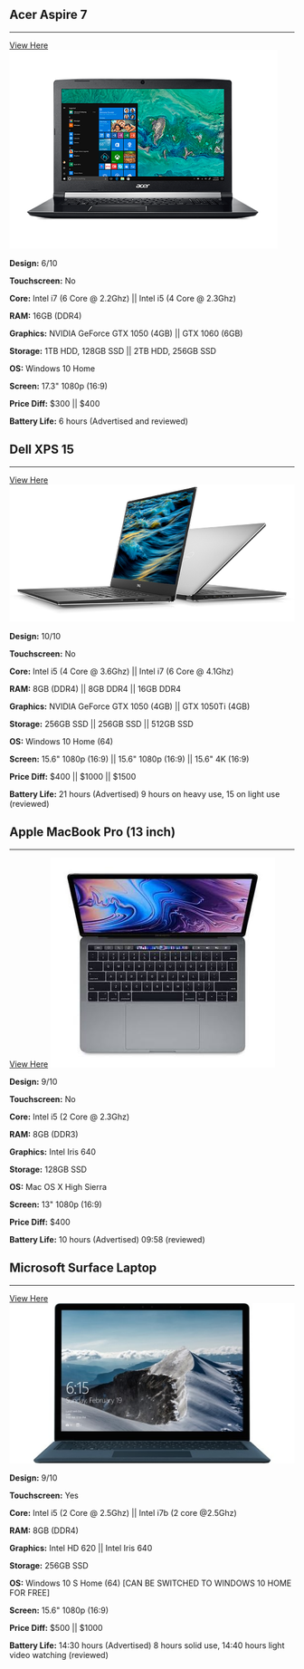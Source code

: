 ## Acer Aspire 7
***
[View Here](https://www.acer.com/ac/en/AU/content/series-design/aspire7)
![Image](./acer.png)

**Design:** 6/10

**Touchscreen:** No

**Core:** Intel i7 (6 Core @ 2.2Ghz) || Intel i5 (4 Core @ 2.3Ghz)

**RAM:** 16GB (DDR4)

**Graphics:** NVIDIA GeForce GTX 1050 (4GB) || GTX 1060 (6GB)

**Storage:** 1TB HDD, 128GB SSD || 2TB HDD, 256GB SSD

**OS:** Windows 10 Home

**Screen:** 17.3" 1080p (16:9)

**Price Diff:** $300 || \$400

**Battery Life:** 6 hours (Advertised and reviewed)

## Dell XPS 15
***
[View Here](https://www.dell.com/en-au/shop/laptops-2-in-1-pcs/xps-15-9570-laptop/spd/xps-15-9570-laptop?~ck=bt)
![Image](./xps.png)

**Design:** 10/10

**Touchscreen:** No

**Core:** Intel i5 (4 Core @ 3.6Ghz) || Intel i7 (6 Core @ 4.1Ghz)

**RAM:** 8GB (DDR4) || 8GB DDR4 || 16GB DDR4

**Graphics:** NVIDIA GeForce GTX 1050 (4GB)  || GTX 1050Ti (4GB)

**Storage:** 256GB SSD || 256GB SSD || 512GB SSD

**OS:** Windows 10 Home (64)

**Screen:** 15.6" 1080p (16:9) || 15.6" 1080p (16:9) || 15.6" 4K (16:9)

**Price Diff:** $400 || \$1000 || \$1500

**Battery Life:** 21 hours (Advertised) 9 hours on heavy use, 15 on light use (reviewed)

## Apple MacBook Pro (13 inch)
***
[View Here](https://www.apple.com/au/shop/buy-mac/macbook-pro)
![Image](./macbook.jpeg)

**Design:** 9/10

**Touchscreen:** No

**Core:** Intel i5 (2 Core @ 2.3Ghz)

**RAM:** 8GB (DDR3)

**Graphics:** Intel Iris 640

**Storage:** 128GB SSD

**OS:** Mac OS X High Sierra

**Screen:** 13" 1080p (16:9)

**Price Diff:** $400

**Battery Life:** 10 hours (Advertised) 09:58 (reviewed)

## Microsoft Surface Laptop
***
[View Here](https://www.microsoft.com/en-au/p/surface-laptop/90FC23DV6SNZ/DFX6)
![Image](./surfacelaptop.jpg)

**Design:** 9/10

**Touchscreen:** Yes

**Core:** Intel i5 (2 Core @ 2.5Ghz) || Intel i7b (2 core @2.5Ghz)

**RAM:** 8GB (DDR4)

**Graphics:** Intel HD 620 || Intel Iris 640

**Storage:** 256GB SSD

**OS:** Windows 10 S Home (64) [CAN BE SWITCHED TO WINDOWS 10 HOME FOR FREE]

**Screen:** 15.6" 1080p (16:9)

**Price Diff:** \$500 || \$1000

**Battery Life:** 14:30 hours (Advertised) 8 hours solid use, 14:40 hours light video watching (reviewed)
